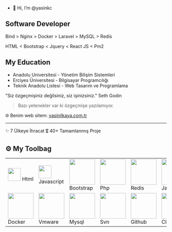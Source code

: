 - 👋 Hi, I’m @yasinkc

## Software Developer


Bind > Nginx > Docker > Laravel > MySQL > Redis

HTML < Bootstrap < Jquery < React JS < Pm2


## My Education
- Anadolu Universitesi - Yönetim Bilişim Sistemleri
- Erciyes Üniversitesi - Bilgisayar Programcılığı
- Teknik Anadolu Listesi - Web Tasarım  ve Programlama 


"Siz özgeçmişiniz değilsiniz, siz işinizsiniz." Seth Godin
> Bazı yetenekler var ki özgeçmişe yazılamıyor.

🌐 Benim web sitem: [yasinilkaya.com.tr](https://yasinilkaya.com.tr/)

-----

✨ 7 Ülkeye İhracat
🎖️ 40+ Tamamlanmış Proje




## ⚙️ My Toolbag
|||||||||||
|-|-|-|-|-|-|-|-|-|-|
|<img src="https://yasinilkaya.com.tr/images/skill/html.png" width="40"> Html|<img src="https://yasinilkaya.com.tr/images/skill/javascript.png" width="40"> Javascript|<img src="https://yasinilkaya.com.tr/images/skill/bootstrap.png" width="80"> Bootstrap|<img src="https://yasinilkaya.com.tr/images/skill/php.png" width="80"> Php|<img src="https://yasinilkaya.com.tr/images/skill/redis.png" width="80"> Redis|<img src="https://yasinilkaya.com.tr/images/skill/java.png" width="80"> Java|<img src="https://yasinilkaya.com.tr/images/skill/nginx.png" width="80"> Nginx|<img src="https://yasinilkaya.com.tr/images/skill/jquery.png" width="80"> Jquery|<img src="https://yasinilkaya.com.tr/images/skill/laravel.jpg" width="80"> Laravel|<img src="https://yasinilkaya.com.tr/images/skill/pm2.png" width="80"> Pm2
|<img src="https://yasinilkaya.com.tr/images/skill/docker.svg" width="80"> Docker|<img src="https://yasinilkaya.com.tr/images/skill/vmware.png" width="80"> Vmware|<img src="https://yasinilkaya.com.tr/images/skill/mysql.png" width="80"> Mysql|<img src="https://yasinilkaya.com.tr/images/skill/tortoise-svn.png" width="80"> Svn|<img src="https://yasinilkaya.com.tr/images/skill/github.png" width="80"> Github|<img src="https://yasinilkaya.com.tr/images/skill/cloudflare.png" width="80"> Cloudflare|<img src="https://yasinilkaya.com.tr/images/skill/hotjar.svg" width="80"> Hotjar |<img src="https://yasinilkaya.com.tr/images/skill/cpanel.png" width="80"> cPanel |<img src="https://yasinilkaya.com.tr/images/skill/facebook.png" width="50"> Facebook Ads|<img src="https://yasinilkaya.com.tr/images/skill/google-analytics.png" width="50"> Google Analytics



